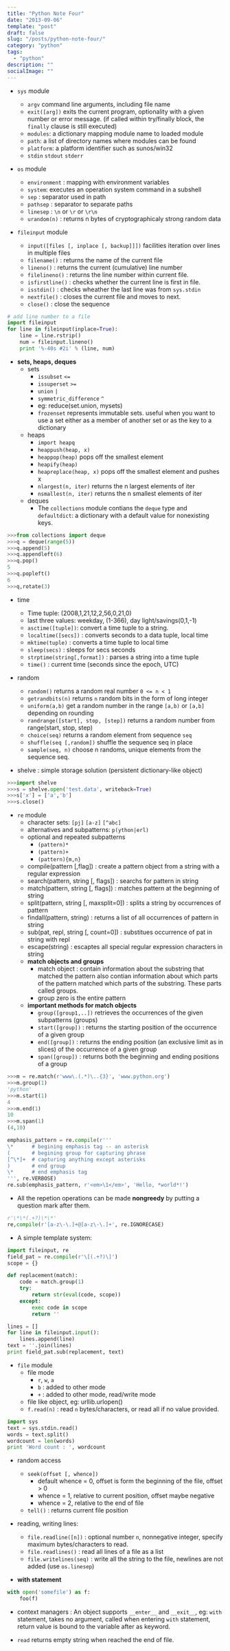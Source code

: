 ```yaml
---
title: "Python Note Four"
date: "2013-09-06"
template: "post"
draft: false
slug: "/posts/python-note-four/"
category: "python"
tags:
  - "python"
description: ""
socialImage: ""
---
```



* `sys` module 
    - `argv` command line arguments, including file name
    - `exit([arg])` exits the current program, optionality with a given number or error message.
    (if called within try/finally block, the `finally` clause is still executed)
    - `modules`: a dictionary mapping module name to loaded module
    - `path`: a list of directory names where modules can be found
    - `platform`: a platform identifier such as sunos/win32
    - `stdin` `stdout` `stderr`

* `os` module
    - `environment` : mapping with environment variables
    - `system`: executes an operation system command in a subshell
    - `sep` : separator used in path
    - `pathsep` : separator to separate paths
    - `linesep` : `\n` or `\r` or `\r\n`
    - `urandom(n)` : returns n bytes of cryptographicaly strong random data

* `fileinput` module
    - `input([files [, inplace [, backup]]])` facilities iteration over lines in multiple files
    - `filename()` : returns the name of the current file
    - `lineno()` : returns the current (cumulative) line number
    - `filelineno()` : returns the line number within current file.
    - `isfirstline()` : checks whether the current line is first in file.
    - `isstdin()` : checks wheather the last line was from `sys.stdin`
    - `nextfile()` : closes the current file and moves to next.
    - `close()` : close the sequence 

```python
# add line number to a file
import fileinput
for line in fileinput(inplace=True):
    line = line.rstrip()
    num = fileinput.lineno()
    print '%-40s #2i' % (line, num)
```

* **sets, heaps, deques**
    - sets
        + `issubset` `<=`
        + `issuperset` `>=`
        + `union`  `|`
        + `symmetric_difference` `^`
        + eg: reduce(set.union, mysets)
        + `frozenset` represents immutable sets. useful when you want to
        use a set either as a member of another set or as the key to a dictionary
    - heaps
        + `import heapq`
        + `heappush(heap, x)`
        + `heappop(heap)` pops off the smallest element
        + `heapify(heap)`
        + `heapreplace(heap, x)` pops off the smallest element and pushes x
        + `nlargest(n, iter)` returns the n largest elements of iter
        + `nsmallest(n, iter)` returns the n smallest elements of iter
    - deques
        + The `collections` module contians the `deque` type and `defaultdict`: a dictionary with a default 
        value for nonexisting keys.
```python
>>>from collections import deque
>>>q = deque(range(5))
>>>q.append(5)
>>>q.appendleft(6)
>>>q.pop()
5
>>>q.popleft()
6
>>>q,rotate(3)
```

* time
    - Time tuple: (2008,1,21,12,2,56,0,21,0)
    - last three values: weekday, (1-366), day light/savings(0,1,-1)
    - `asctime([tuple])`: convert a time tuple to a string.
    - `localtime([secs])` : converts seconds to a data tuple, local time
    - `mktime(tuple)` : converts a time tuple to local time
    - `sleep(secs)` : sleeps for secs seconds
    - `strptime(string[,format])` : parses a string into a time tuple
    - `time()` : current time (seconds since the epoch, UTC)

* random
    - `random()` returns a random real number `0 <= n < 1`
    - `getrandbits(n)` returns `n` random bits in the form of long integer
    - `uniform(a,b)` get a random number in the range `[a,b)` or `[a,b]` depending on rounding
    - `randrange([start], stop, [step])` returns a random number from range(start, stop, step)
    - `choice(seq)` returns a random element from sequence `seq`
    - `shuffle(seq [,random])` shuffle the sequence seq in place
    - `sample(seq, n)` choose n randoms, unique elements from the sequence seq.

* shelve : simple storage solution (persistent dictionary-like object)
```python
>>>import shelve
>>>s = shelve.open('test.data', writeback=True)
>>>s['x'] = ['a','b']
>>>s.close()
```

* `re` module
   - character sets: `[pj]` `[a-z]` `[^abc]`
   - alternatives and subpatterns: `p(ython|erl)`
   - optional and repeated subpatterns
        + `(pattern)*`
        + `(pattern)+`
        + `(pattern){m,n}`
   - compile(pattern [,flag]) : create a pattern object from a string with a regular expression
   - search(pattern, string [, flags]) : searchs for pattern in string
   - match(pattern, string [, flags]) : matches pattern at the beginning of string 
   - split(pattern, string [, maxsplit=0]) : splits a string by occurrences of pattern
   - findall(pattern, string) : returns a list of all occurrences of pattern in string
   - sub(pat, repl, string [, count=0]) : substitues occurrence of pat in string with repl
   - escape(string) : escaptes all special regular expression characters in string
   - **match objects and groups**
        + match object : contain information about the substring that matched the pattern
    also contian information about which parts of the pattern matched which parts of the substring. These parts 
    called groups.
        + group zero is the entire pattern
   - **important methods for match objects**
        + `group([group1,..])` retrieves the occurrences of the given subpatterns (groups)
        + `start([group])` : returns the starting position of the occurrence of a given group
        + `end([group])` : returns the ending position (an exclusive limit as in slices) of the occurrence of a given group
        + `span([group])` : returns both the beginning and ending positions of a group
```python
>>>m = re.match(r'www\.(.*)\..{3}', 'www.python.org')
>>>m.group(1)
'python'
>>>m.start(1)
4
>>>m.end(1)
10
>>>m.span(1)
(4,10)
```

```python
emphasis_pattern = re.compile(r'''
\*      # begining emphasis tag -- an asterisk
(       # begining group for capturing phrase
[^\*]+  # capturing anything except asterisks
)       # end group
\*      # end emphasis tag
''', re.VERBOSE)
re.sub(emphasis_pattern, r'<em>\1</em>', 'Hello, *world*!')
```

   - All the repetion operations can be made **nongreedy** by putting a question mark after them.
```python
r'\*\*(.+?)\*\*'
re,compile(r'[a-z\-\.]+@[a-z\-\.]+', re.IGNORECASE)
```

   - A simple template system:

```python
import fileinput, re
field_pat = re.compile(r'\[(.+?)\]')
scope = {}

def replacement(match):
    code = match.group(1)
    try:
        return str(eval(code, scope))
    except:
        exec code in scope
        return ''

lines = []
for line in fileinput.input():
    lines.append(line)
text = ''.join(lines)
print field_pat.sub(replacement, text)
```

   - `file` module
     + file mode
        * `r`, `w`, `a`
        * `b` : added to other mode
        * `+` : added to other mode, read/write mode
     + file like object, eg: urllib.urlopen()
     + `f.read(n)` : read `n` bytes/characters, or read all if no value provided.

```python
import sys
text = sys.stdin.read()
words = text.split()
wordcount = len(words)
print 'Word count : ', wordcount
```

   - random access
     + `seek(offset [, whence])`
       * default whence = 0, offset is form the beginning of the file, offset > 0
       * whence = 1, relative to current position, offset maybe negative
       * whence = 2, relative to the end of file
     + `tell()` : returns current file position

   - reading, writing lines:
     + `file.readline([n])` : optional number `n`, nonnegative integer, specify maximum bytes/characters to read.
     + `file.readlines()` : read all lines of a  file as a list
     + `file.writelines(seq)` : write all the string to the file, newlines are not added (use `os.linesep`)

   - **with statement**
```python
with open('somefile') as f:
    foo(f)
```

   - context managers : An object supports `__enter__` and `__exit__`, eg: `with` statement, takes no
   argument, called when entering `with` statement, return value is bound to the variable after as keyword.

   - `read` returns empty string when reached the end of file.
